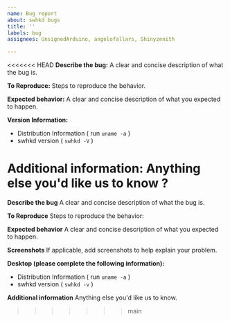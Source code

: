 ```yaml
---
name: Bug report
about: swhkd bugs
title: ''
labels: bug
assignees: UnsignedArduino, angelofallars, Shinyzenith

---
```


<<<<<<< HEAD
**Describe the bug:**
A clear and concise description of what the bug is.

**To Reproduce:**
Steps to reproduce the behavior.

**Expected behavior:**
A clear and concise description of what you expected to happen.

**Version Information:**
 - Distribution Information ( run `uname -a` )
 - swhkd version ( `swhkd -V` )

**Additional information:**
Anything else you'd like us to know ?
=======
**Describe the bug**
A clear and concise description of what the bug is.

**To Reproduce**
Steps to reproduce the behavior:

**Expected behavior**
A clear and concise description of what you expected to happen.

**Screenshots**
If applicable, add screenshots to help explain your problem.

**Desktop (please complete the following information):**
 - Distribution Information ( run `uname -a` )
 - swhkd version ( `swhkd -v` ) 

**Additional information**
Anything else you'd like us to know.
>>>>>>> main
